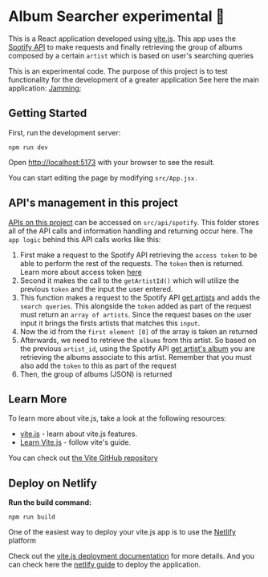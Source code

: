 # Album Searcher experimental 🧪
This is a React application developed using [vite.js](https://vitejs.dev/). This app uses the [Spotify API](https://developer.spotify.com/documentation/web-api) to make requests and finally retrieving the group of albums composed by a certain `artist` which is based on user's searching queries

This is an experimental code. The purpose of this project is to test functionality for the development of a greater application
See here the main application: [Jamming](#);

## Getting Started
First, run the development server:
```
npm run dev
```
Open [http://localhost:5173](http://localhost:5173) with your browser to see the result.

You can start editing the page by modifying `src/App.jsx.`

## API's management in this project

[APIs on this project](https://vitejs.dev/guide/api-plugin.html) can be accessed on `src/api/spotify`. This folder stores all of the API calls and information handling and returning occur here.
The `app logic` behind this API calls works like this: 
1. First make a request to the Spotify API retrieving the `access token` to be able to perform the rest of the requests. The `token` then is returned. Learn more about access token [here](https://developer.spotify.com/documentation/web-api/concepts/access-token)
2. Second it makes the call to the `getArtistId()` which will utilize the previous `token` and the input the user entered.
3. This function makes a request to the Spotify API [get artists](https://developer.spotify.com/documentation/web-api/reference/get-an-artist) and adds the `search queries`. This alongside the `token` added as part of the request must return an `array of artists`. Since the request bases on the user input it brings the firsts artists that matches this `input`.
4. Now the id from the `first element [0]` of the array is taken an returned
5. Afterwards, we need to retrieve the `albums` from this artist. So based on the previous `artist_id`, using the Spotify API [get artist's album](https://developer.spotify.com/documentation/web-api/reference/get-an-artists-albums) you are retrieving the albums associate to this artist. Remember that you must also add the `token` to this as part of the request
6. Then, the group of albums (JSON) is returned 

## Learn More

To learn more about vite.js, take a look at the following resources:

- [vite.js](https://vitejs.dev/) - learn about vite.js features.
- [Learn Vite.js](https://vitejs.dev/guide/) - follow vite's guide.

You can check out [the Vite GitHub repository](https://github.com/vitejs/vite)

## Deploy on Netlify

**Run the build command:**

```
npm run build
```

One of the easiest way to deploy your vite.js app is to use the [Netlify](https://www.netlify.com) platform

Check out the [vite.js deployment documentation](https://vitejs.dev/guide/static-deploy.html) for more details. 
And you can check here the [netlify guide](https://docs.netlify.com/get-started) to deploy the application.
